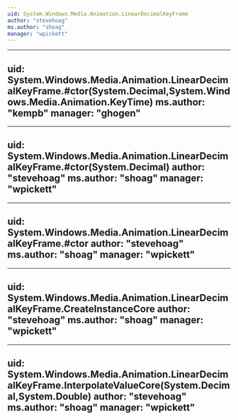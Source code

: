 ```yaml
---
uid: System.Windows.Media.Animation.LinearDecimalKeyFrame
author: "stevehoag"
ms.author: "shoag"
manager: "wpickett"
---
```


---
uid: System.Windows.Media.Animation.LinearDecimalKeyFrame.#ctor(System.Decimal,System.Windows.Media.Animation.KeyTime)
ms.author: "kempb"
manager: "ghogen"
---

---
uid: System.Windows.Media.Animation.LinearDecimalKeyFrame.#ctor(System.Decimal)
author: "stevehoag"
ms.author: "shoag"
manager: "wpickett"
---

---
uid: System.Windows.Media.Animation.LinearDecimalKeyFrame.#ctor
author: "stevehoag"
ms.author: "shoag"
manager: "wpickett"
---

---
uid: System.Windows.Media.Animation.LinearDecimalKeyFrame.CreateInstanceCore
author: "stevehoag"
ms.author: "shoag"
manager: "wpickett"
---

---
uid: System.Windows.Media.Animation.LinearDecimalKeyFrame.InterpolateValueCore(System.Decimal,System.Double)
author: "stevehoag"
ms.author: "shoag"
manager: "wpickett"
---
